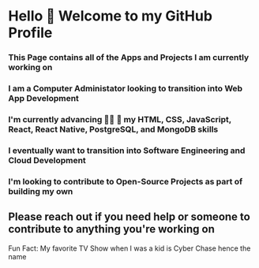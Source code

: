 # Hello 👋 Welcome to my GitHub Profile
### This Page contains all  of the Apps and Projects I am currently working on
### I am a Computer Administator looking to transition into Web App Development
### I'm currently advancing :man_student: :microscope: my HTML, CSS, JavaScript, React, React Native, PostgreSQL, and MongoDB skills
### I eventually want to transition into Software Engineering and Cloud Development
### I'm looking to contribute to Open-Source Projects as part of building my own
## Please reach out if you need help or someone to contribute to anything you're working on


Fun Fact: My favorite TV Show when I was a kid is Cyber Chase hence the name
<!--
**dcyberspace01/dcyberspace01** is a ✨ _special_ ✨ repository because its `README.md` (this file) appears on your GitHub profile.

Here are some ideas to get you started:

- 🔭 I’m currently working on ...
- 🌱 I’m currently learning ...
- 👯 I’m looking to collaborate on ...
- 🤔 I’m looking for help with ...
- 💬 Ask me about ...
- 📫 How to reach me: ...
- 😄 Pronouns: ...
- ⚡ Fun fact: ...
-->
